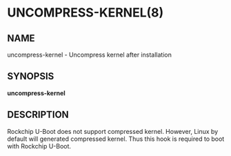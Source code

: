 # UNCOMPRESS-KERNEL(8)

## NAME

uncompress-kernel - Uncompress kernel after installation

## SYNOPSIS

**uncompress-kernel**

## DESCRIPTION

Rockchip U-Boot does not support compressed kernel.
However, Linux by default will generated compressed kernel.
Thus this hook is required to boot with Rockchip U-Boot.
